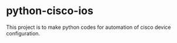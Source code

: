 # python-cisco-ios

This project is to make python codes for automation of cisco device configuration.
